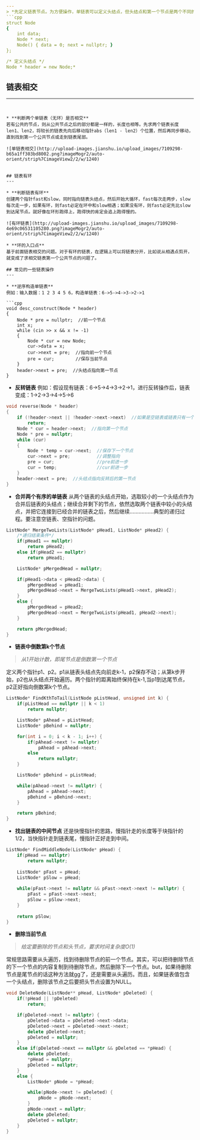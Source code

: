 ```yaml
---
> *先定义链表节点。为方便操作，单链表可以定义头结点，但头结点和第一个节点是两个不同的节点，头结点位于第一个节点之前*
```cpp
struct Node
{
    int data;
    Node * next;
    Node() { data = 0; next = nullptr; }
};

/* 定义头结点 */
Node * header = new Node;* 
```

## 链表相交
---
```


* **判断两个单链表（无环）是否相交**
若有公共的节点，则从公共节点之后的部分都是一样的，长度也相等。先求两个链表长度len1、len2，将较长的链表先向后移动指针abs（len1 - len2）个位置，然后再同步移动，直到找到第一个公共节点或走到链表尾部。

![单链表相交](http://upload-images.jianshu.io/upload_images/7109298-b65a1ff303bd8002.png?imageMogr2/auto-orient/strip%7CimageView2/2/w/1240)


## 链表有环
---

* **判断链表有环**
创建两个指针fast和slow，同时指向链表头结点，然后开始大循环，fast每次走两步，slow每次走一步，如果有环，则fast必定在环中和slow相遇；如果没有环，则fast必定先比slow到达尾节点。就好像在环形跑得上，跑得快的肯定会追上跑得慢的。

![有环链表](http://upload-images.jianshu.io/upload_images/7109298-4e69c06531105280.png?imageMogr2/auto-orient/strip%7CimageView2/2/w/1240)

* **环的入口点**
基于前面链表相交的问题。对于有环的链表，在逻辑上可以将链表分开，比如说从相遇点剪开，就变成了求相交链表第一个公共节点的问题了。

## 常见的一些链表操作
---

* **逆序构造单链表**
例如：输入数据：1 2 3 4 5 6，构造单链表：6->5->4->3->2->1

```cpp
void desc_construct(Node * header)
{
    Node * pre = nullptr;  //前一个节点
    int x;
    while (cin >> x && x != -1)
    {
        Node * cur = new Node;
        cur->data = x;
        cur->next = pre;  //指向前一个节点
        pre = cur;        //保存当前节点
    }
    header->next = pre;  //头结点指向第一节点
}
```

* **反转链表**
例如：假设现有链表：6->5->4->3->2->1，进行反转操作后，链表变成：1->2->3->4->5->6

```cpp
void reverse(Node * header)
{
    if (!header->next || !header->next->next)  //如果是空链表或链表只有一个节点
        return;
    Node * cur = header->next;  //指向第一个节点
    Node * pre = nullptr;
    while (cur)
    {
        Node * temp = cur->next;  //保存下一个节点
        cur->next = pre;          //调整指向
        pre = cur;                //pre前进一步
        cur = temp;               //cur前进一步
    }
    header->next = pre;  //头结点指向反转后的第一节点
}
```

* **合并两个有序的单链表**
从两个链表的头结点开始，选取较小的一个头结点作为合并后链表的头结点；继续合并剩下的节点，依然选取两个链表中较小的头结点，并把它连接到已经合并的链表之后，然后继续................典型的递归过程。要注意空链表、空指针的问题。

```cpp
ListNode* MergeTwoLists(ListNode* pHead1, ListNode* pHead2) {
    /*递归结束条件*/
    if(pHead1 == nullptr)
        return pHead2;
    else if(pHead2 == nullptr)
        return pHead1;

    ListNode* pMergedHead = nullptr;

    if(pHead1->data < pHead2->data) {
        pMergedHead = pHead1;
        pMergedHead->next = MergeTwoLists(pHead1->next, pHead2);
    }
    else {
        pMergedHead = pHead2;
        pMergedHead->next = MergeTwoLists(pHead1, pHead2->next);
    }

    return pMergedHead;
}
```

* **链表中倒数第k个节点**

> *从1开始计数，即尾节点是倒数第一个节点*

定义两个指针p1、p2。p1从链表头结点先向前走k-1，p2保存不动；从第k步开始，p2也从头结点开始遍历。两个指针的距离始终保持在k-1,当p1到达尾节点，p2正好指向倒数第k个节点。

```cpp
ListNode* FindKthToTail(ListNode pListHead, unsigned int k) {
    if(pListHead == nullptr || k < 1)
        return nullptr;

    ListNode* pAhead = pListHead;
    ListNode* pBehind = nullptr;

    for(int i = 0; i < k - 1; i++) {
        if(pAhead->next != nullptr)
            pAhead = pAhead->next;
        else
            return nullptr;
    }

    ListNode* pBehind = pListHead;

    while(pAhead->next != nullptr) {
        pAhead = pAhead->next;
        pBehind = pBehind->next;
    }

    return pBehind;
}
```

* **找出链表的中间节点**
还是快慢指针的思路，慢指针走的长度等于块指针的1/2，当快指针走到链表尾，慢指针正好走到中间。

```cpp
ListNode* FindMiddleNode(ListNode* pHead) {
    if(pHead == nullptr)
        return nullptr;
    
    ListNode* pFast = pHead;
    ListNode* pSlow = pHead;
    
    while(pFast->next != nullptr && pFast->next->next != nullptr) {
        pFast = pFast->next->next;
        pSlow = pSlow->next;
    }
    
    return pSlow;
}
```

* **删除当前节点**
> *给定要删除的节点和头节点，要求时间复杂度O(1)*

常规思路需要从头遍历，找到待删除节点的前一个节点。其实，可以把待删除节点的下一个节点的内容复制到待删除节点，然后删除下一个节点。but，如果待删除节点是尾节点的话这种方法就gg了，还是需要从头遍历。而且，如果链表值包含一个头结点，删除该节点之后要把头节点设置为NULL。

```cpp
void DeleteNode(ListNode** pHead, ListNode* pDeleted) {
    if(!pHead || !pDeleted)
        return;

    if(pDeleted->next != nullptr) {
        pDeleted->data = pDeleted->next->data;
        pDeleted->next = pDeleted->next->next;
        delete pDeleted->next;
        pDeleted = nullptr;
    }
    else if(pDeleted->next == nullptr && pDeleted == *pHead) {
        delete pDeleted;
        *pHead = nullptr;
        pDeleted = nullptr;
    }
    else {
        ListNode* pNode = *pHead;

        while(pNode->next != pDeleted) {
            pNode = pNode->next;
        }
        pNode->next = nullptr;
        delete pDeleted;
        pDeleted = nullptr;
    }
}
```
